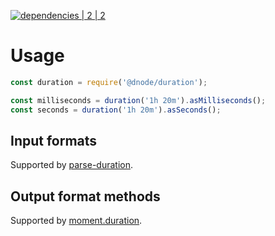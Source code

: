 [![dependencies | 2 | 2](https://img.shields.io/badge/dependencies-2%20|%202-blue.svg)](DEPENDENCIES.md)

# Usage

```javascript
const duration = require('@dnode/duration');

const milliseconds = duration('1h 20m').asMilliseconds();
const seconds = duration('1h 20m').asSeconds();
```

## Input formats

Supported by [parse-duration](https://www.npmjs.com/package/parse-duration).

## Output format methods

Supported by [moment.duration](http://momentjs.com/docs/#/durations/).
